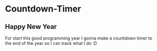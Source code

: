 # Countdown-Timer

## Happy New Year 
For start this good programming year I gonna make a countdown timer to the end of the year so I can track what I do :D
